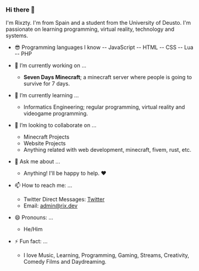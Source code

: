 ### Hi there 👋

I'm Rixzty. I'm from Spain and a student from the University of Deusto. I'm passionate on learning programming, virtual reality, technology and systems.

<!--
**Rixzty/rixzty** is a ✨ _special_ ✨ repository because its `README.md` (this file) appears on your GitHub profile.

Here are some ideas to get you started:

- 🔭 I’m currently working on ...
- 🌱 I’m currently learning ...
- 👯 I’m looking to collaborate on ...
- 🤔 I’m looking for help with ...
- 💬 Ask me about ...
- 📫 How to reach me: ...
- 😄 Pronouns: ...
- ⚡ Fun fact: ...
-->
- 😎 Programming languages I know
-- JavaScript
-- HTML
-- CSS
-- Lua
-- PHP

- 🔭 I’m currently working on ...
  - **Seven Days Minecraft**; a minecraft server where people is going to survive for 7 days.

- 🌱 I’m currently learning ...
  - Informatics Engineering; regular programming, virtual reality and videogame programming.

- 👯 I’m looking to collaborate on ...
  - Minecraft Projects
  - Website Projects
  - Anything related with web development, minecraft, fivem, rust, etc.

- 💬 Ask me about ...
  - Anything! I'll be happy to help. ❤️

- 📫 How to reach me: ...
  - Twitter Direct Messages: [Twitter](https://twitter.com/Rixzty)
  - Email: [admin@rix.dev](mailto:admin@rix.dev)

- 😄 Pronouns: ...
  - He/Him

- ⚡ Fun fact: ...
  - I love Music, Learning, Programming, Gaming, Streams, Creativity, Comedy Films and Daydreaming.
